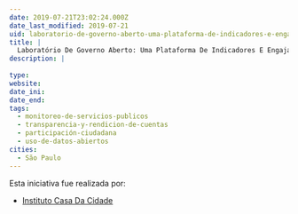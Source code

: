 ```yaml
---
date: 2019-07-21T23:02:24.000Z
date_last_modified: 2019-07-21
uid: laboratorio-de-governo-aberto-uma-plataforma-de-indicadores-e-engajamento-social
title: |
  Laboratório De Governo Aberto: Uma Plataforma De Indicadores E Engajamento Social
description: |
  
type: 
website: 
date_ini: 
date_end: 
tags:
  - monitoreo-de-servicios-publicos
  - transparencia-y-rendicion-de-cuentas
  - participación-ciudadana
  - uso-de-datos-abiertos
cities: 
  - São Paulo
---
```


Esta iniciativa fue realizada por:

- [Instituto Casa Da Cidade](/organizaciones/instituto-casa-da-cidade)
